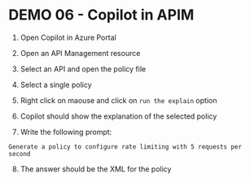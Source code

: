 # DEMO 06 - Copilot in APIM

1) Open Copilot in Azure Portal

2) Open an API Management resource

3) Select an API and open the policy file

4) Select a single policy

5) Right click on maouse and click on `run the explain` option

6) Copilot should show the explanation of the selected policy

7) Write the following prompt:

```
Generate a policy to configure rate limiting with 5 requests per second
```

8) The answer should be the XML for the policy